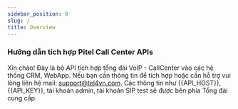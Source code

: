```yaml
---
sidebar_position: 0
slug: /
title: Overview
---
```


### Hướng dẫn tích hợp Pitel Call Center APIs

Xin chào! Đây là bộ API tích hợp tổng đài VoIP - CallCenter vào các hệ thống CRM, WebApp. Nếu bạn cần thông tin để tích hợp hoặc cần hỗ trợ vui lòng liên hệ mail: support@tel4vn.com. Các thông tin như {{API_HOST}}, {{API_KEY}}, tài khoản admin, tài khoản SIP test sẽ được bên phía Tổng đài cung cấp.